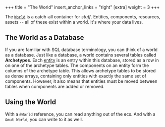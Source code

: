 +++
title = "The World"
insert_anchor_links = "right"
[extra]
weight = 3
+++

The [`World`] is a catch-all container for *stuff*. 
Entities, components, resources, assets -- all of these exist within a world.
It's where your data lives.

## The World as a Database
If you are familiar with SQL database terminology, you can think of a world as a database.
Just like a database, a world contains several tables called **Archetypes**.
Each [entity] is an entry within this database, stored as a row in on one of the archetype tables.
The components on an entity form the columns of the archetype table.
This allows archetype tables to be stored as dense arrays, containing only entities with exactly the same set of components.
However, it also means that entities must be moved between tables when components are added or removed.

## Using the World
With a `&World` reference, you can read anything out of the ecs. And with a `&mut World`, you can write to it as well.

[entity]: /learn/book/storing-data/entities-components
[`World`]: https://docs.rs/bevy/latest/bevy/prelude/struct.World.html

